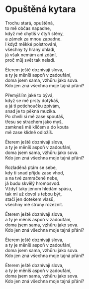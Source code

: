 # Opuštěná kytara

Trochu stará, opuštěná,  
to mě občas napadne,  
když mě chytíš v čtyři stěny,  
a zámek za mnou zapadne.  
I když měkké polstrování,  
všechny ty hrany ohladí,  
já však nemám ani zdání,  
proč můj svět tak neladí.  

Éterem ještě doznívají slova,  
a ty je měníš aspoň v zadoufání,  
doma jsem sama, vzhůru jako sova.  
Kdo jen zná všechna moje tajná přání?  

Přemýšlím jaké to bývá,  
když se mě prsty dotýkáš,  
a já ti potichoučku zpívám,  
snad je to pěkná muzika.  
Po chvíli si mě zase spoutáš,  
třesu se strachem jako myš,  
zamkneš mě klíčem a do kouta  
mě zase klidně odložíš.  

Éterem ještě doznívají slova,  
a ty je měníš aspoň v zadoufání,  
doma jsem sama, vzhůru jako sova.  
Kdo jen zná všechna moje tajná přání?  

Rozladěná ptám se sebe,  
kdy ti snad přijdu zase vhod,  
a na tvé zamračené nebe,  
já budu skvělý hromosvod.  
Vždyť taky jenom hledám spásu,  
tak mi už dovol s tebou být,  
stačí jen dotekem vlasů,  
všechny mé struny rozeznít.  

Éterem ještě doznívají slova,  
a ty je měníš aspoň v zadoufání,  
doma jsem sama, vzhůru jako sova.  
Kdo jen zná všechna moje tajná přání?  

Éterem ještě doznívají slova,  
a ty je měníš aspoň v zadoufání,  
doma jsem sama, vzhůru jako sova.  
Kdo jen zná všechna moje tajná přání?  

Éterem ještě doznívají slova,  
a ty je měníš aspoň v zadoufání,  
doma jsem sama, vzhůru jako sova.  
Kdo jen zná všechna moje tajná přání?  

